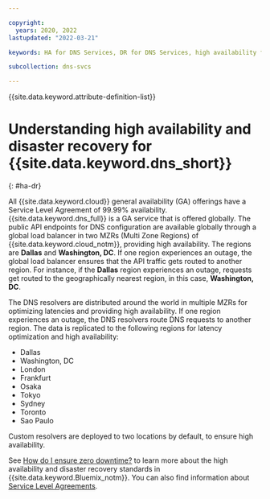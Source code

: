 ```yaml
---

copyright:
  years: 2020, 2022
lastupdated: "2022-03-21"

keywords: HA for DNS Services, DR for DNS Services, high availability for DNS Services, disaster recovery for DNS Services, failover for DNS Services

subcollection: dns-svcs

---
```


{{site.data.keyword.attribute-definition-list}}


# Understanding high availability and disaster recovery for {{site.data.keyword.dns_short}}
{: #ha-dr}

All {{site.data.keyword.cloud}} general availability (GA) offerings have a Service Level Agreement of 99.99% availability. {{site.data.keyword.dns_full}} is a GA service that is offered globally. The public API endpoints for DNS configuration are available globally through a global load balancer in two MZRs (Multi Zone Regions) of {{site.data.keyword.cloud_notm}}, providing high availability. The regions are **Dallas** and **Washington, DC**. If one region experiences an outage, the global load balancer ensures that the API traffic gets routed to another region. For instance, if the **Dallas** region experiences an outage, requests get routed to the geographically nearest region, in this case, **Washington, DC**.


The DNS resolvers are distributed around the world in multiple MZRs for optimizing latencies and providing high availability. If one region experiences an outage, the DNS resolvers route DNS requests to another region. The data is replicated to the following regions for latency optimization and high availability:

* Dallas
* Washington, DC
* London
* Frankfurt
* Osaka
* Tokyo
* Sydney
* Toronto
* Sao Paulo

Custom resolvers are deployed to two locations by default, to ensure high availability.

See [How do I ensure zero downtime?](/docs/overview?topic=overview-zero-downtime#zero-downtime) to learn more about the high availability and disaster recovery standards in {{site.data.keyword.Bluemix_notm}}. You can also find information about [Service Level Agreements](/docs/overview?topic=overview-slas#slas).
